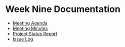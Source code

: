 
# Week Nine Documentation
- [Meeting Agenda](Meeting-Agenda-Week-9.pdf)
- [Meeting Minutes](Meeting_Minutes_week9.pdf)
- [Project Status Report](Project_Status_Report_week9.pdf)
- [Issue Log](Issue_Log_week9.pdf)
